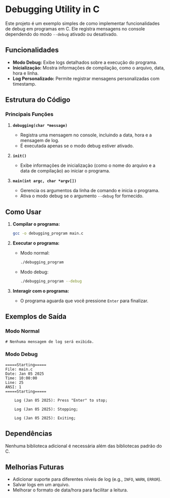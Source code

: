 # Debugging Utility in C

Este projeto é um exemplo simples de como implementar funcionalidades de debug em programas em C. Ele registra mensagens no console dependendo do modo `--debug` ativado ou desativado.

## Funcionalidades

- **Modo Debug:** Exibe logs detalhados sobre a execução do programa.
- **Inicialização:** Mostra informações de compilação, como o arquivo, data, hora e linha.
- **Log Personalizado:** Permite registrar mensagens personalizadas com timestamp.

## Estrutura do Código

### Principais Funções

1. **`debugging(char *message)`**
   - Registra uma mensagem no console, incluindo a data, hora e a mensagem de log.
   - É executada apenas se o modo debug estiver ativado.

2. **`init()`**
   - Exibe informações de inicialização (como o nome do arquivo e a data de compilação) ao iniciar o programa.

3. **`main(int argc, char *argv[])`**
   - Gerencia os argumentos da linha de comando e inicia o programa.
   - Ativa o modo debug se o argumento `--debug` for fornecido.

## Como Usar

1. **Compilar o programa:**
   ```bash
   gcc -o debugging_program main.c
   ```

2. **Executar o programa:**
   - Modo normal:
     ```bash
     ./debugging_program
     ```
   - Modo debug:
     ```bash
     ./debugging_program --debug
     ```

3. **Interagir com o programa:**
   - O programa aguarda que você pressione `Enter` para finalizar.

## Exemplos de Saída

### Modo Normal
```plaintext
# Nenhuma mensagem de log será exibida.
```

### Modo Debug
```plaintext
=====Starting=====
File: main.c
Date: Jan 05 2025
Time: 10:00:00
Line: 25
ANSI: 1
=====Starting=====

	Log (Jan 05 2025): Press "Enter" to stop;

	Log (Jan 05 2025): Stopping;

	Log (Jan 05 2025): Exiting;
```

## Dependências

Nenhuma biblioteca adicional é necessária além das bibliotecas padrão do C.

## Melhorias Futuras

- Adicionar suporte para diferentes níveis de log (e.g., `INFO`, `WARN`, `ERROR`).
- Salvar logs em um arquivo.
- Melhorar o formato de data/hora para facilitar a leitura.